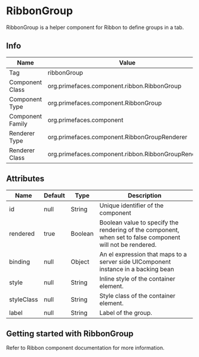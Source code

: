 # RibbonGroup

RibbonGroup is a helper component for Ribbon to define groups in a tab.

## Info

| Name | Value |
| --- | --- |
| Tag | ribbonGroup
| Component Class | org.primefaces.component.ribbon.RibbonGroup
| Component Type | org.primefaces.component.RibbonGroup
| Component Family | org.primefaces.component |
| Renderer Type | org.primefaces.component.RibbonGroupRenderer
| Renderer Class | org.primefaces.component.ribbon.RibbonGroupRenderer

## Attributes

| Name | Default | Type | Description | 
| --- | --- | --- | --- |
id | null | String | Unique identifier of the component
rendered | true | Boolean | Boolean value to specify the rendering of the component, when set to false component will not be rendered.
binding | null | Object | An el expression that maps to a server side UIComponent instance in a backing bean
style | null | String | Inline style of the container element.
styleClass | null | String | Style class of the container element.
label | null | String | Label of the group.

## Getting started with RibbonGroup
Refer to Ribbon component documentation for more information.

